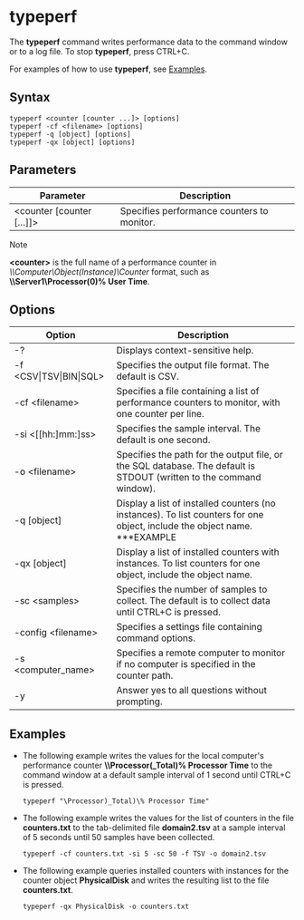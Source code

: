 # typeperf



The **typeperf** command writes performance data to the command window or to a log file. To stop **typeperf**, press CTRL+C.

For examples of how to use **typeperf**, see [Examples](#BKMK_EXAMPLES).

## Syntax

```
typeperf <counter [counter ...]> [options]
typeperf -cf <filename> [options]
typeperf -q [object] [options]
typeperf -qx [object] [options]
```

## Parameters

|Parameter|Description|
|---------|-----------|
|\<counter [counter […]]>|Specifies performance counters to monitor.|

> [!NOTE]
> **\<counter>** is the full name of a performance counter in *\\\\Computer\Object(Instance)\Counter* format, such as **\\\\Server1\Processor(0)\% User Time**.

## Options

|Option|Description|
|---------|-----------|
|-?|Displays context-sensitive help.|
|-f \<CSV&verbar;TSV&verbar;BIN&verbar;SQL>|Specifies the output file format. The default is CSV.|
|-cf \<filename>|Specifies a file containing a list of performance counters to monitor, with one counter per line.|
|-si <[[hh:]mm:]ss>|Specifies the sample interval. The default is one second.|
|-o \<filename>|Specifies the path for the output file, or the SQL database. The default is STDOUT (written to the command window).|
|-q [object]|Display a list of installed counters (no instances). To list counters for one object, include the object name. ***EXAMPLE|
|-qx [object]|Display a list of installed counters with instances. To list counters for one object, include the object name.|
|-sc \<samples>|Specifies the number of samples to collect. The default is to collect data until CTRL+C is pressed.|
|-config \<filename>|Specifies a settings file containing command options.|
|-s \<computer_name>|Specifies a remote computer to monitor if no computer is specified in the counter path.|
|-y|Answer yes to all questions without prompting.|

## <a name="BKMK_EXAMPLES"></a>Examples

-   The following example writes the values for the local computer's performance counter **\\\\Processor(_Total)\% Processor Time** to the command window at a default sample interval of 1 second until CTRL+C is pressed.  
    ```
    typeperf "\Processor)_Total)\% Processor Time"
    ```  
-   The following example writes the values for the list of counters in the file **counters.txt** to the tab-delimited file **domain2.tsv** at a sample interval of 5 seconds until 50 samples have been collected.  
    ```
    typeperf -cf counters.txt -si 5 -sc 50 -f TSV -o domain2.tsv
    ```  
-   The following example queries installed counters with instances for the counter object **PhysicalDisk** and writes the resulting list to the file **counters.txt**.  
    ```
    typeperf -qx PhysicalDisk -o counters.txt
    ```
